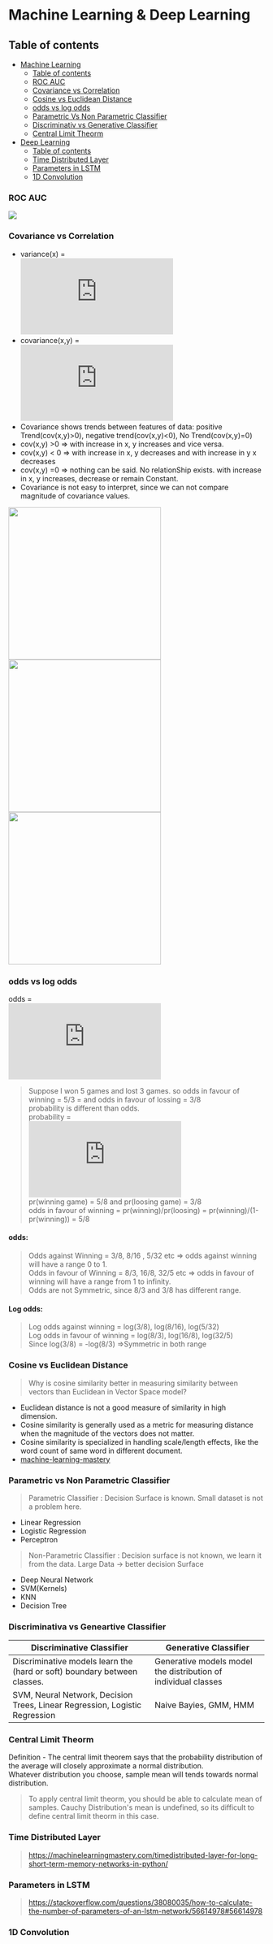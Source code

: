 # Machine Learning & Deep Learning

## Table of contents

* [Machine Learning](#machine-learning)
   * [Table of contents](#table-of-contents)
   * [ROC  AUC](#roc-auc)
   * [Covariance vs Correlation](#covariance-and-correlation)
   * [Cosine vs Euclidean Distance](#cosine-vs-euclidean-distance)
   * [odds vs log odds](#odds-vs-log-odds)
   * [Parametric Vs Non Parametric Classifier](#parametric-vs-non-parametric-classifier)
   * [Discriminativ vs Generative Classifier](#discriminative-vs-generative-classifier)
   * [Central Limit Theorm](#central-limit-theorm)
* [Deep Learning](#deep-learning)
  * [Table of contents](#table-of-contents)
  * [Time Distributed Layer](#time-distributed-layer)
  * [Parameters in  LSTM](#parameters-in-lstm)
  * [1D Convolution](#conv-1-D)
  
### ROC  AUC
<img src = "/ROC_AUC.jpeg"/>
  
###  Covariance vs Correlation
- variance(x) =  
![varinace](https://latex.codecogs.com/gif.latex?%5Csum_%7Bi%3D0%7D%5E%7Bn%7D%5Cfrac%7B%28x-%5Cbar%7Bx%7D%29%5E2%7D%7Bn-1%7D)
- covariance(x,y) =  
![covariance](https://latex.codecogs.com/gif.latex?%5Csum_%7Bi%3D0%7D%5E%7Bn%7D%5Cfrac%7B%28x-%5Cbar%7Bx%7D%29%28y-%5Cbar%7By%7D%29%7D%7Bn-1%7D)
- Covariance shows trends between features of data: positive Trend(cov(x,y)>0), negative trend(cov(x,y)<0), No Trend(cov(x,y)=0)
- cov(x,y) >0 => with increase in x, y increases and vice versa. 
- cov(x,y) < 0 => with increase in x, y decreases and with increase in y x decreases
- cov(x,y) =0 => nothing can be said. No relationShip exists. with increase in x, y increases, decrease or remain Constant.
- Covariance is not easy to interpret, since we can not compare magnitude of covariance values.     
<p float="left">
  <img src="https://github.com/rahul0697/Question-Answers/blob/master/covarinace.jpeg" width="300"/> 
  <img src="https://github.com/rahul0697/Question-Answers/blob/master/Correlation1.jpeg" width="300"/>
  <img src="https://github.com/rahul0697/Question-Answers/blob/master/correlation2.jpeg" width="300"/>
</p>

### odds vs log odds
odds =  
![odds](https://latex.codecogs.com/gif.latex?%5Cfrac%7B%5Ctextrm%7Bthe%20ratio%20of%20something%20happening%28i.e%20%7B%5Ccolor%7BGreen%7D%20Winning%20game%7D%29%7D%7D%20%7B%5Ctextrm%7B%7Bthe%20ratio%20of%20something%20not%20happening%28i.e%20%7B%5Ccolor%7BRed%7D%20Not%7D%20%7B%5Ccolor%7BGreen%7D%20Winning%20Game%7D%29%7D%7D%7D)  
> Suppose I won 5 games and lost 3 games. so odds in favour of winning = 5/3 = and odds in favour of lossing = 3/8  
> probability is different than odds.     
probability =   
![probability](https://latex.codecogs.com/gif.latex?%5Cfrac%7B%5Ctextrm%7Bthe%20ratio%20of%20something%20happening%28i.e%20%7B%5Ccolor%7BGreen%7D%20Winning%20game%7D%29%7D%7D%20%7B%5Ctextrm%7B%7Bthe%20ratio%20of%20something%20not%20happening%28i.e%20%7B%5Ccolor%7BRed%7D%20Loosing%7D%20&plus;%20%7B%5Ccolor%7BGreen%7D%20winning%20Game%7D%29%7D%7D%7D)      
> pr(winning game) = 5/8 and pr(loosing game) = 3/8    
> odds in favour of winning = pr(winning)/pr(loosing) = pr(winning)/(1-pr(winning)) = 5/8    
#### odds:  
>Odds against Winning = 3/8, 8/16 , 5/32 etc => odds against winning will have a range 0 to 1.   
>Odds in favour of Winning = 8/3, 16/8, 32/5 etc => odds in favour of winning will have a range from 1 to infinity.   
>Odds are not Symmetric, since 8/3 and 3/8 has different range. 
#### Log odds:
> Log odds against winning = log(3/8), log(8/16), log(5/32)   
> Log odds in favour of winning  = log(8/3), log(16/8), log(32/5)  
>Since log(3/8) = -log(8/3) =>Symmetric in both range  

### Cosine vs Euclidean Distance 
> Why is cosine similarity better in measuring similarity between vectors than Euclidean in Vector Space model? 
 - Euclidean distance is not a good measure of similarity in high dimension. 
 - Cosine similarity is generally used as a metric for measuring distance when the magnitude of the vectors does not matter. 
 - Cosine similarity is specialized in handling scale/length effects, like the word count of  same word in different document. 
 - [machine-learning-mastery](https://machinelearningmastery.com/parametric-and-nonparametric-machine-learning-algorithms/)
### Parametric vs Non Parametric Classifier
> Parametric Classifier : Decision Surface is known. Small dataset is not a problem here.
 - Linear Regression
 - Logistic Regression 
 - Perceptron  
> Non-Parametric Classifier : Decision surface is not known, we learn it from the data. Large Data -> better decision Surface  
- Deep Neural Network  
- SVM(Kernels)  
- KNN  
- Decision Tree

### Discriminativa vs Geneartive Classifier
| Discriminative Classifier  | Generative Classifier |
| ------------- | ------------- |
|  Discriminative models learn the (hard or soft) boundary between classes. | Generative models model the distribution of individual classes |
| SVM, Neural Network, Decision Trees, Linear Regression, Logistic Regression | Naive Bayies, GMM, HMM  |

### Central Limit Theorm
Definition - The central limit theorem says that the probability distribution of the average will closely approximate a normal distribution.  
Whatever distribution you choose, sample mean will tends towards normal distribution.
>To apply central limit theorm, you should be able to calculate mean of samples.
>Cauchy Distribution's mean is undefined, so its difficult to define central limit theorm in this case.

### Time Distributed Layer
> https://machinelearningmastery.com/timedistributed-layer-for-long-short-term-memory-networks-in-python/

### Parameters in  LSTM
> https://stackoverflow.com/questions/38080035/how-to-calculate-the-number-of-parameters-of-an-lstm-network/56614978#56614978
### 1D Convolution

